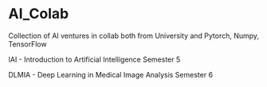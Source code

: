 # AI_Colab

Collection of AI ventures in collab both from University and Pytorch, Numpy, TensorFlow

IAI - Introduction to Artificial Intelligence Semester 5

DLMIA - Deep Learning in Medical Image Analysis Semester 6
